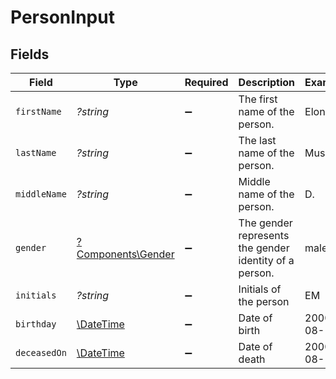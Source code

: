 # PersonInput


## Fields

| Field                                                         | Type                                                          | Required                                                      | Description                                                   | Example                                                       |
| ------------------------------------------------------------- | ------------------------------------------------------------- | ------------------------------------------------------------- | ------------------------------------------------------------- | ------------------------------------------------------------- |
| `firstName`                                                   | *?string*                                                     | :heavy_minus_sign:                                            | The first name of the person.                                 | Elon                                                          |
| `lastName`                                                    | *?string*                                                     | :heavy_minus_sign:                                            | The last name of the person.                                  | Musk                                                          |
| `middleName`                                                  | *?string*                                                     | :heavy_minus_sign:                                            | Middle name of the person.                                    | D.                                                            |
| `gender`                                                      | [?Components\Gender](../../Models/Components/Gender.md)       | :heavy_minus_sign:                                            | The gender represents the gender identity of a person.        | male                                                          |
| `initials`                                                    | *?string*                                                     | :heavy_minus_sign:                                            | Initials of the person                                        | EM                                                            |
| `birthday`                                                    | [\DateTime](https://www.php.net/manual/en/class.datetime.php) | :heavy_minus_sign:                                            | Date of birth                                                 | 2000-08-12                                                    |
| `deceasedOn`                                                  | [\DateTime](https://www.php.net/manual/en/class.datetime.php) | :heavy_minus_sign:                                            | Date of death                                                 | 2000-08-12                                                    |